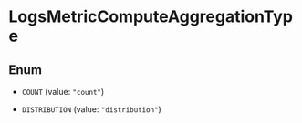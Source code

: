 

# LogsMetricComputeAggregationType

## Enum


* `COUNT` (value: `"count"`)

* `DISTRIBUTION` (value: `"distribution"`)



